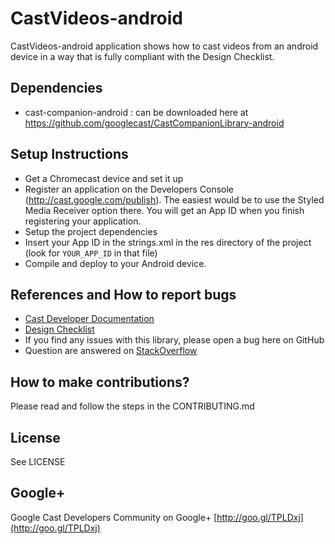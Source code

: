 # CastVideos-android

CastVideos-android application shows how to cast videos from an android device in a way that is fully compliant with the Design Checklist. 

## Dependencies
* cast-companion-android : can be downloaded here at https://github.com/googlecast/CastCompanionLibrary-android

## Setup Instructions
* Get a Chromecast device and set it up
* Register an application on the Developers Console (http://cast.google.com/publish). The easiest would be to use the Styled Media Receiver option there. 
You will get an App ID when you finish registering your application.
* Setup the project dependencies
* Insert your App ID in the strings.xml in the res directory of the project (look for `YOUR_APP_ID` in that file)
* Compile and deploy to your Android device.

## References and How to report bugs
* [Cast Developer Documentation](http://developers.google.com/cast/)
* [Design Checklist](http://developers.google.com/cast/docs/design_checklist)
* If you find any issues with this library, please open a bug here on GitHub
* Question are answered on [StackOverflow](http://stackoverflow.com/questions/tagged/google-cast)

## How to make contributions?
Please read and follow the steps in the CONTRIBUTING.md

## License
See LICENSE

## Google+
Google Cast Developers Community on Google+ [http://goo.gl/TPLDxj](http://goo.gl/TPLDxj)
